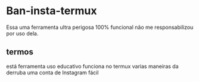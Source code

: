 # Ban-insta-termux
Essa uma ferramenta ultra perigosa 100% funcional não me responsabilizou por uso dela.

## termos 
está ferramenta uso educativo funciona no termux varias maneiras da derruba uma conta de Instagram fácil 
